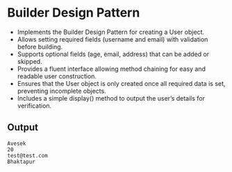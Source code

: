 # Builder Design Pattern

* Implements the Builder Design Pattern for creating a User object.
* Allows setting required fields (username and email) with validation before building.
* Supports optional fields (age, email, address) that can be added or skipped.
* Provides a fluent interface allowing method chaining for easy and readable user construction.
* Ensures that the User object is only created once all required data is set, preventing incomplete objects.
* Includes a simple display() method to output the user’s details for verification.


## Output 

```
Avesek
20
test@test.com
Bhaktapur
```

